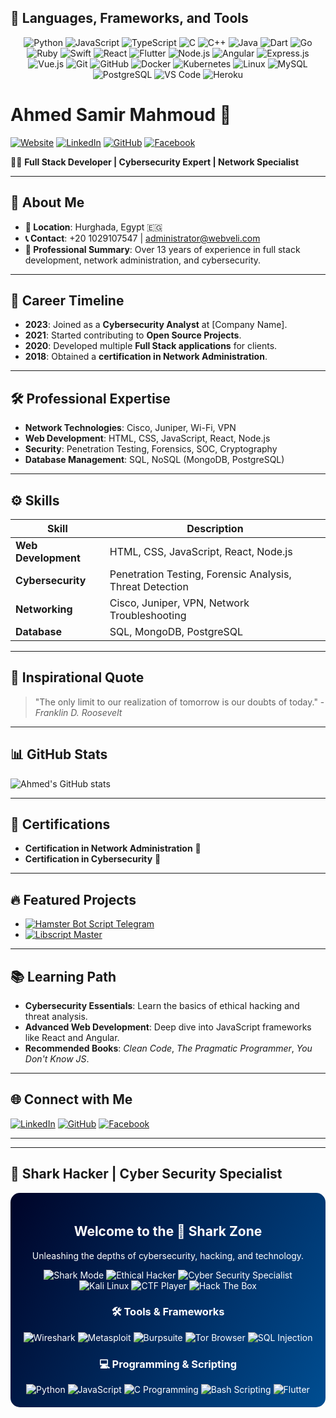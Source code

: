 ## 🚀 Languages, Frameworks, and Tools

<div align="center">
  <!-- Programming Languages -->
  <img src="https://img.shields.io/badge/Python-3776AB?style=for-the-badge&logo=python&logoColor=white" alt="Python" />
  <img src="https://img.shields.io/badge/JavaScript-F7DF1E?style=for-the-badge&logo=javascript&logoColor=black" alt="JavaScript" />
  <img src="https://img.shields.io/badge/TypeScript-3178C6?style=for-the-badge&logo=typescript&logoColor=white" alt="TypeScript" />
  <img src="https://img.shields.io/badge/C-A8B9CC?style=for-the-badge&logo=c&logoColor=black" alt="C" />
  <img src="https://img.shields.io/badge/C%2B%2B-00599C?style=for-the-badge&logo=cplusplus&logoColor=white" alt="C++" />
  <img src="https://img.shields.io/badge/Java-007396?style=for-the-badge&logo=java&logoColor=white" alt="Java" />
  <img src="https://img.shields.io/badge/Dart-0175C2?style=for-the-badge&logo=dart&logoColor=white" alt="Dart" />
  <img src="https://img.shields.io/badge/Go-00ADD8?style=for-the-badge&logo=go&logoColor=white" alt="Go" />
  <img src="https://img.shields.io/badge/Ruby-CC342D?style=for-the-badge&logo=ruby&logoColor=white" alt="Ruby" />
  <img src="https://img.shields.io/badge/Swift-FA7343?style=for-the-badge&logo=swift&logoColor=white" alt="Swift" />

  <!-- Frameworks -->
  <img src="https://img.shields.io/badge/React-61DAFB?style=for-the-badge&logo=react&logoColor=black" alt="React" />
  <img src="https://img.shields.io/badge/Flutter-02569B?style=for-the-badge&logo=flutter&logoColor=white" alt="Flutter" />
  <img src="https://img.shields.io/badge/Node.js-339933?style=for-the-badge&logo=node.js&logoColor=white" alt="Node.js" />
  <img src="https://img.shields.io/badge/Angular-DD0031?style=for-the-badge&logo=angular&logoColor=white" alt="Angular" />
  <img src="https://img.shields.io/badge/Express.js-404D59?style=for-the-badge" alt="Express.js" />
  <img src="https://img.shields.io/badge/Vue.js-4FC08D?style=for-the-badge&logo=vue.js&logoColor=white" alt="Vue.js" />

  <!-- Tools & Platforms -->
  <img src="https://img.shields.io/badge/Git-F05032?style=for-the-badge&logo=git&logoColor=white" alt="Git" />
  <img src="https://img.shields.io/badge/GitHub-181717?style=for-the-badge&logo=github&logoColor=white" alt="GitHub" />
  <img src="https://img.shields.io/badge/Docker-2496ED?style=for-the-badge&logo=docker&logoColor=white" alt="Docker" />
  <img src="https://img.shields.io/badge/Kubernetes-326CE5?style=for-the-badge&logo=kubernetes&logoColor=white" alt="Kubernetes" />
  <img src="https://img.shields.io/badge/Linux-FCC624?style=for-the-badge&logo=linux&logoColor=black" alt="Linux" />
  <img src="https://img.shields.io/badge/MySQL-4479A1?style=for-the-badge&logo=mysql&logoColor=white" alt="MySQL" />
  <img src="https://img.shields.io/badge/PostgreSQL-336791?style=for-the-badge&logo=postgresql&logoColor=white" alt="PostgreSQL" />
  <img src="https://img.shields.io/badge/Visual_Studio_Code-007ACC?style=for-the-badge&logo=visual-studio-code&logoColor=white" alt="VS Code" />
  <img src="https://img.shields.io/badge/Heroku-430098?style=for-the-badge&logo=heroku&logoColor=white" alt="Heroku" />
</div>

# Ahmed Samir Mahmoud 🌌

[![Website](https://img.shields.io/badge/Website-Makavael.com-blue)](https://Makavael.com) 
[![LinkedIn](https://img.shields.io/badge/LinkedIn-Connect-blue)](https://www.linkedin.com/in/makavael) 
[![GitHub](https://img.shields.io/badge/GitHub-Follow-blue)](https://github.com/Makavael)
[![Facebook](https://img.shields.io/badge/Facebook-Follow-blue)](https://www.facebook.com/BloodServer)

👨‍💻 **Full Stack Developer | Cybersecurity Expert | Network Specialist**

---

## 🌟 About Me
- **📍 Location**: Hurghada, Egypt 🇪🇬
- **📞 Contact**: +20 1029107547 | [administrator@webveli.com](mailto:administrator@webveli.com)
- **📝 Professional Summary**: Over 13 years of experience in full stack development, network administration, and cybersecurity.

---

## 🚀 Career Timeline
- **2023**: Joined as a **Cybersecurity Analyst** at [Company Name].
- **2021**: Started contributing to **Open Source Projects**.
- **2020**: Developed multiple **Full Stack applications** for clients.
- **2018**: Obtained a **certification in Network Administration**.

---

## 🛠️ Professional Expertise
- **Network Technologies**: Cisco, Juniper, Wi-Fi, VPN
- **Web Development**: HTML, CSS, JavaScript, React, Node.js
- **Security**: Penetration Testing, Forensics, SOC, Cryptography
- **Database Management**: SQL, NoSQL (MongoDB, PostgreSQL)

---

## ⚙️ Skills
| **Skill**              | **Description**                                           |
|------------------------|-----------------------------------------------------------|
| **Web Development**    | HTML, CSS, JavaScript, React, Node.js                     |
| **Cybersecurity**      | Penetration Testing, Forensic Analysis, Threat Detection  |
| **Networking**         | Cisco, Juniper, VPN, Network Troubleshooting              |
| **Database**           | SQL, MongoDB, PostgreSQL                                  |

---

## 🌌 Inspirational Quote
> "The only limit to our realization of tomorrow is our doubts of today." - *Franklin D. Roosevelt*

---

## 📊 GitHub Stats
![Ahmed's GitHub stats](https://github-readme-stats.vercel.app/api?username=Makavael&show_icons=true&theme=radical)



---

## 📜 Certifications
- **Certification in Network Administration** 📃
- **Certification in Cybersecurity** 🔐

---

## 🔥 Featured Projects
- [![Hamster Bot Script Telegram](https://github-readme-stats.vercel.app/api/pin/?username=Webveli&repo=Hamster-Bot-Script-Telegram&theme=radical)](https://github.com/Makavael/Hamster-Bot-Script-Telegram) 
- [![Libscript Master](https://github-readme-stats.vercel.app/api/pin/?username=Makavael&repo=Libscript-master&theme=radical)](https://github.com/Makavael/Libscript-master)

---

## 📚 Learning Path
- **Cybersecurity Essentials**: Learn the basics of ethical hacking and threat analysis.
- **Advanced Web Development**: Deep dive into JavaScript frameworks like React and Angular.
- **Recommended Books**: *Clean Code*, *The Pragmatic Programmer*, *You Don't Know JS*.

---

## 🌐 Connect with Me
[![LinkedIn](https://img.shields.io/badge/LinkedIn-Connect-blue)](https://www.linkedin.com/in/makavael) 
[![GitHub](https://img.shields.io/badge/GitHub-Follow-blue)](https://github.com/webveli) 
[![Facebook](https://img.shields.io/badge/Facebook-Follow-blue)](https://www.facebook.com/webveli) 

---


---

## 🦈 Shark Hacker | Cyber Security Specialist

<div align="center" style="background: linear-gradient(120deg, #000428, #004e92); border-radius: 15px; padding: 20px; color: white;">
  
  <h2>Welcome to the 🦈 Shark Zone</h2>
  <p>Unleashing the depths of cybersecurity, hacking, and technology.</p>
  
  <!-- Hacking Titles -->
  <img src="https://img.shields.io/badge/Shark_Mode-ON-blue?style=for-the-badge&logo=shark&logoColor=white" alt="Shark Mode" />
  <img src="https://img.shields.io/badge/Ethical_Hacker-Black?style=for-the-badge&logo=hackthebox&logoColor=green" alt="Ethical Hacker" />
  <img src="https://img.shields.io/badge/Cyber_Security-Specialist-red?style=for-the-badge&logo=cybersecurity&logoColor=white" alt="Cyber Security Specialist" />
  
  <!-- Hacking Platforms -->
  <img src="https://img.shields.io/badge/Kali_Linux-Advanced-557C94?style=for-the-badge&logo=linux&logoColor=white" alt="Kali Linux" />
  <img src="https://img.shields.io/badge/CTF_Player-Capture_The_Flag-orange?style=for-the-badge&logo=ctftime&logoColor=white" alt="CTF Player" />
  <img src="https://img.shields.io/badge/Hack%20The%20Box-Elite-green?style=for-the-badge&logo=hackthebox&logoColor=white" alt="Hack The Box" />
  
  <!-- Tools Section -->
  <h3>🛠️ Tools & Frameworks</h3>
  <img src="https://img.shields.io/badge/Wireshark-Network_Analyzer-blue?style=for-the-badge&logo=wireshark&logoColor=white" alt="Wireshark" />
  <img src="https://img.shields.io/badge/Metasploit-Exploit_Framework-black?style=for-the-badge&logo=metasploit&logoColor=white" alt="Metasploit" />
  <img src="https://img.shields.io/badge/Burpsuite-Web_Vulnerability-orange?style=for-the-badge&logo=burp-suite&logoColor=white" alt="Burpsuite" />
  <img src="https://img.shields.io/badge/Tor-Anonymous-purple?style=for-the-badge&logo=tor-browser&logoColor=white" alt="Tor Browser" />
  <img src="https://img.shields.io/badge/SQL_Injection-Database_red?style=for-the-badge&logo=database&logoColor=white" alt="SQL Injection" />
  
  <!-- Programming and Scripting -->
  <h3>💻 Programming & Scripting</h3>
  <img src="https://img.shields.io/badge/Python-Automation-3776AB?style=for-the-badge&logo=python&logoColor=white" alt="Python" />
  <img src="https://img.shields.io/badge/JavaScript-FullStack-yellow?style=for-the-badge&logo=javascript&logoColor=black" alt="JavaScript" />
  <img src="https://img.shields.io/badge/C%20Programming-Low_Level_Expert-blue?style=for-the-badge&logo=c&logoColor=white" alt="C Programming" />
  <img src="https://img.shields.io/badge/Bash-Scripting-4EAA25?style=for-the-badge&logo=gnu-bash&logoColor=white" alt="Bash Scripting" />
  <img src="https://img.shields.io/badge/Flutter-Mobile_Apps-blue?style=for-the-badge&logo=flutter&logoColor=white" alt="Flutter" />

</div>


